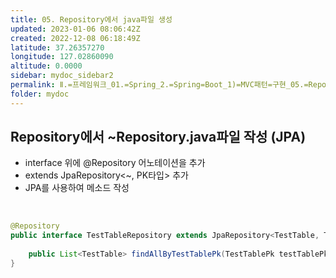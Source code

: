 ```yaml
---
title: 05. Repository에서 java파일 생성
updated: 2023-01-06 08:06:42Z
created: 2022-12-08 06:18:49Z
latitude: 37.26357270
longitude: 127.02860090
altitude: 0.0000
sidebar: mydoc_sidebar2
permalink: Ⅱ.=프레임워크_01.=Spring_2.=Spring=Boot_1)=MVC패턴=구현_05.=Repository에서=java파일=생성.html
folder: mydoc
---
```


## Repository에서 ~Repository.java파일 작성 (JPA)
- interface 위에 @Repository 어노테이션을 추가
- extends JpaRepository<~, PK타입> 추가
- JPA를 사용하여 메소드 작성
<br>

```java
@Repository
public interface TestTableRepository extends JpaRepository<TestTable, TestTablePk> {
	
	public List<TestTable> findAllByTestTablePk(TestTablePk testTablePk);
}
```
